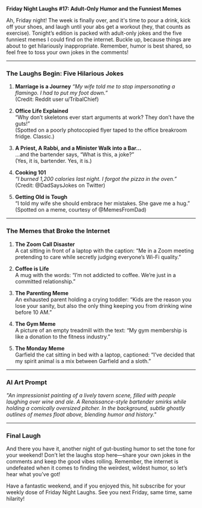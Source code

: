 **Friday Night Laughs #17: Adult-Only Humor and the Funniest Memes**  

Ah, Friday night! The week is finally over, and it's time to pour a drink, kick off your shoes, and laugh until your abs get a workout (hey, that counts as exercise). Tonight’s edition is packed with adult-only jokes and the five funniest memes I could find on the internet. Buckle up, because things are about to get hilariously inappropriate. Remember, humor is best shared, so feel free to toss your own jokes in the comments!

---

### **The Laughs Begin: Five Hilarious Jokes**  

1. **Marriage is a Journey**
   *“My wife told me to stop impersonating a flamingo. I had to put my foot down.”*  
   (Credit: Reddit user u/TribalChief)  

2. **Office Life Explained**  
   “Why don’t skeletons ever start arguments at work? They don’t have the guts!”  
   (Spotted on a poorly photocopied flyer taped to the office breakroom fridge. Classic.)  

3. **A Priest, A Rabbi, and a Minister Walk into a Bar…**  
   …and the bartender says, “What is this, a joke?”  
   (Yes, it is, bartender. Yes, it is.)  

4. **Cooking 101**  
   *“I burned 1,200 calories last night. I forgot the pizza in the oven.”*  
   (Credit: @DadSaysJokes on Twitter)  

5. **Getting Old is Tough**  
   “I told my wife she should embrace her mistakes. She gave me a hug.”  
   (Spotted on a meme, courtesy of @MemesFromDad)  

---

### **The Memes that Broke the Internet**  

1. **The Zoom Call Disaster**  
   A cat sitting in front of a laptop with the caption: “Me in a Zoom meeting pretending to care while secretly judging everyone’s Wi-Fi quality.”  

2. **Coffee is Life**  
   A mug with the words: “I’m not addicted to coffee. We’re just in a committed relationship.”  

3. **The Parenting Meme**  
   An exhausted parent holding a crying toddler: “Kids are the reason you lose your sanity, but also the only thing keeping you from drinking wine before 10 AM.”  

4. **The Gym Meme**  
   A picture of an empty treadmill with the text: “My gym membership is like a donation to the fitness industry.”  

5. **The Monday Meme**  
   Garfield the cat sitting in bed with a laptop, captioned: “I’ve decided that my spirit animal is a mix between Garfield and a sloth.”  

---

### **AI Art Prompt**  

*"An impressionist painting of a lively tavern scene, filled with people laughing over wine and ale. A Renaissance-style bartender smirks while holding a comically oversized pitcher. In the background, subtle ghostly outlines of memes float above, blending humor and history."*  

---

### **Final Laugh**  

And there you have it, another night of gut-busting humor to set the tone for your weekend! Don’t let the laughs stop here—share your own jokes in the comments and keep the good vibes rolling. Remember, the internet is undefeated when it comes to finding the weirdest, wildest humor, so let’s hear what you’ve got!  

Have a fantastic weekend, and if you enjoyed this, hit subscribe for your weekly dose of Friday Night Laughs. See you next Friday, same time, same hilarity!